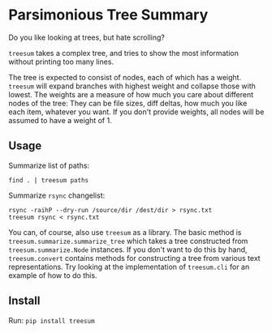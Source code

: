 # Parsimonious Tree Summary
Do you like looking at trees, but hate scrolling?

`treesum` takes a complex tree, and tries to show the most information without printing too many lines.

The tree is expected to consist of nodes, each of which has a weight. `treesum` will expand branches with highest weight and collapse those with lowest. The weights are a measure of how much you care about different nodes of the tree: They can be file sizes, diff deltas, how much you like each item, whatever you want. If you don't provide weights, all nodes will be assumed to have a weight of 1.

## Usage
Summarize list of paths:
```shell script
find . | treesum paths
```

Summarize `rsync` changelist:
```shell script
rsync -raihP --dry-run /source/dir /dest/dir > rsync.txt
treesum rsync < rsync.txt
```

You can, of course, also use `treesum` as a library. The basic method is `treesum.summarize.summarize_tree` which takes a tree constructed from `treesum.summarize.Node` instances. If you don't want to do this by hand, `treesum.convert` contains methods for constructing a tree from various text representations. Try looking at the implementation of `treesum.cli` for an example of how to do this.

## Install
Run: `pip install treesum`
